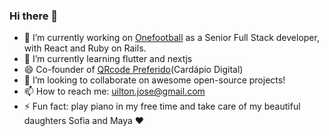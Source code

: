 ### Hi there 👋

<!--
**uiltonjose/uiltonjose** is a ✨ _special_ ✨ repository because its `README.md` (this file) appears on your GitHub profile.

Here are some ideas to get you started:

- 🔭 I’m currently working on ...
- 🌱 I’m currently learning ...
- 👯 I’m looking to collaborate on ...
- 🤔 I’m looking for help with ...
- 💬 Ask me about ...
- 📫 How to reach me: ...
- 😄 Pronouns: ...
- ⚡ Fun fact: ...
-->

- 🔭  I’m currently working on [Onefootball]([https://www.linkedin.com/company/reachdesk/mycompany/](https://www.linkedin.com/company/onefootball/)) as a Senior Full Stack developer, with React and Ruby on Rails.
- 🌱  I’m currently learning flutter and nextjs
- 😄  Co-founder of [QRcode Preferido](https://qrcodepreferido.com/)(Cardápio Digital)
- 👯  I’m looking to collaborate on awesome open-source projects!
- 📫  How to reach me: uilton.jose@gmail.com 
-  ⚡  Fun fact: play piano in my free time and take care of my beautiful daughters Sofia and Maya ❤️
